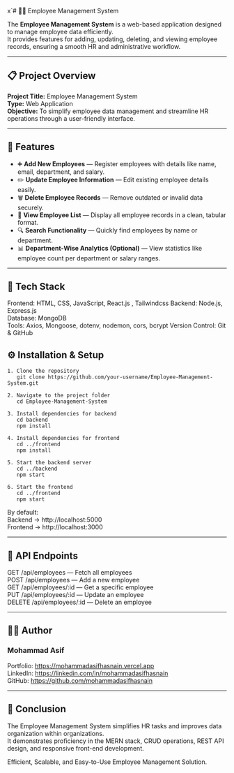 x`# 👨‍💼 Employee Management System

The **Employee Management System** is a web-based application designed to manage employee data efficiently.  
It provides features for adding, updating, deleting, and viewing employee records, ensuring a smooth HR and administrative workflow.

---

## 📋 Project Overview

**Project Title:** Employee Management System  
**Type:** Web Application  
**Objective:** To simplify employee data management and streamline HR operations through a user-friendly interface.

---

## 🚀 Features

- ➕ **Add New Employees** — Register employees with details like name, email, department, and salary.  
- ✏️ **Update Employee Information** — Edit existing employee details easily.  
- 🗑️ **Delete Employee Records** — Remove outdated or invalid data securely.  
- 📄 **View Employee List** — Display all employee records in a clean, tabular format.  
- 🔍 **Search Functionality** — Quickly find employees by name or department.  
- 📊 **Department-Wise Analytics (Optional)** — View statistics like employee count per department or salary ranges.

---

## 🧠 Tech Stack

Frontend: HTML, CSS, JavaScript, React.js  , Tailwindcss
Backend: Node.js, Express.js  
Database: MongoDB  
Tools: Axios, Mongoose, dotenv, nodemon, cors, bcrypt
Version Control: Git & GitHub



## ⚙️ Installation & Setup
```
1. Clone the repository  
   git clone https://github.com/your-username/Employee-Management-System.git

2. Navigate to the project folder  
   cd Employee-Management-System

3. Install dependencies for backend  
   cd backend  
   npm install

4. Install dependencies for frontend  
   cd ../frontend  
   npm install

5. Start the backend server  
   cd ../backend  
   npm start

6. Start the frontend  
   cd ../frontend  
   npm start
```

By default:  
Backend → http://localhost:5000  
Frontend → http://localhost:3000

---

## 🧾 API Endpoints

GET /api/employees — Fetch all employees  
POST /api/employees — Add a new employee  
GET /api/employees/:id — Get a specific employee  
PUT /api/employees/:id — Update an employee  
DELETE /api/employees/:id — Delete an employee

---

## 🧑‍💻 Author

### Mohammad Asif  
Portfolio: https://mohammadasifhasnain.vercel.app  
LinkedIn: https://linkedin.com/in/mohammadasifhasnain  
GitHub: https://github.com/mohammadasifhasnain

---

## 🏁 Conclusion

The Employee Management System simplifies HR tasks and improves data organization within organizations.  
It demonstrates proficiency in the MERN stack, CRUD operations, REST API design, and responsive front-end development.

Efficient, Scalable, and Easy-to-Use Employee Management Solution.
